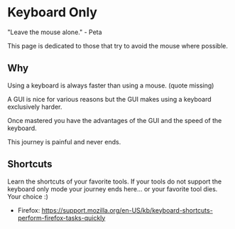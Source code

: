 # Keyboard Only

"Leave the mouse alone." - Peta

This page is dedicated to those that try to avoid the mouse where possible.

## Why

Using a keyboard is always faster than using a mouse. (quote missing)

A GUI is nice for various reasons but the GUI makes using a keyboard exclusively harder.

Once mastered you have the advantages of the GUI and the speed of the keyboard.

This journey is painful and never ends.

## Shortcuts

Learn the shortcuts of your favorite tools. If your tools do not support the keyboard only mode your journey ends here... or your favorite tool dies. Your choice :)

- Firefox: <https://support.mozilla.org/en-US/kb/keyboard-shortcuts-perform-firefox-tasks-quickly>
